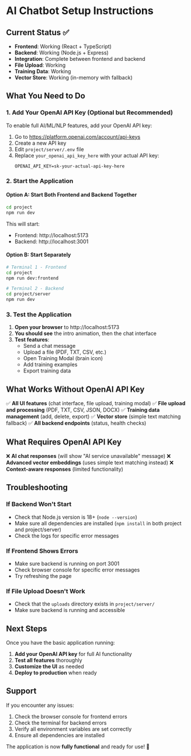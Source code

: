 # AI Chatbot Setup Instructions

## Current Status ✅
- **Frontend**: Working (React + TypeScript)
- **Backend**: Working (Node.js + Express)
- **Integration**: Complete between frontend and backend
- **File Upload**: Working
- **Training Data**: Working
- **Vector Store**: Working (in-memory with fallback)

## What You Need to Do

### 1. Add Your OpenAI API Key (Optional but Recommended)
To enable full AI/ML/NLP features, add your OpenAI API key:

1. Go to https://platform.openai.com/account/api-keys
2. Create a new API key
3. Edit `project/server/.env` file
4. Replace `your_openai_api_key_here` with your actual API key:
   ```
   OPENAI_API_KEY=sk-your-actual-api-key-here
   ```

### 2. Start the Application

#### Option A: Start Both Frontend and Backend Together
```bash
cd project
npm run dev
```
This will start:
- Frontend: http://localhost:5173
- Backend: http://localhost:3001

#### Option B: Start Separately
```bash
# Terminal 1 - Frontend
cd project
npm run dev:frontend

# Terminal 2 - Backend  
cd project/server
npm run dev
```

### 3. Test the Application

1. **Open your browser** to http://localhost:5173
2. **You should see** the intro animation, then the chat interface
3. **Test features**:
   - Send a chat message
   - Upload a file (PDF, TXT, CSV, etc.)
   - Open Training Modal (brain icon)
   - Add training examples
   - Export training data

## What Works Without OpenAI API Key

✅ **All UI features** (chat interface, file upload, training modal)
✅ **File upload and processing** (PDF, TXT, CSV, JSON, DOCX)
✅ **Training data management** (add, delete, export)
✅ **Vector store** (simple text matching fallback)
✅ **All backend endpoints** (status, health checks)

## What Requires OpenAI API Key

❌ **AI chat responses** (will show "AI service unavailable" message)
❌ **Advanced vector embeddings** (uses simple text matching instead)
❌ **Context-aware responses** (limited functionality)

## Troubleshooting

### If Backend Won't Start
- Check that Node.js version is 18+ (`node --version`)
- Make sure all dependencies are installed (`npm install` in both project and project/server)
- Check the logs for specific error messages

### If Frontend Shows Errors
- Make sure backend is running on port 3001
- Check browser console for specific error messages
- Try refreshing the page

### If File Upload Doesn't Work
- Check that the `uploads` directory exists in `project/server/`
- Make sure backend is running and accessible

## Next Steps

Once you have the basic application running:

1. **Add your OpenAI API key** for full AI functionality
2. **Test all features** thoroughly
3. **Customize the UI** as needed
4. **Deploy to production** when ready

## Support

If you encounter any issues:
1. Check the browser console for frontend errors
2. Check the terminal for backend errors
3. Verify all environment variables are set correctly
4. Ensure all dependencies are installed

The application is now **fully functional** and ready for use! 🚀 